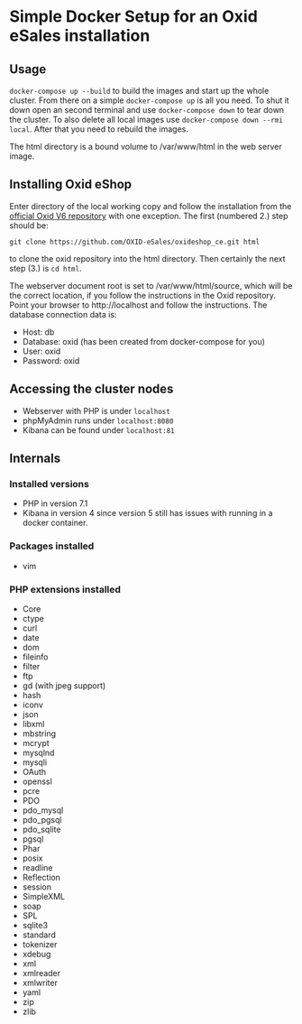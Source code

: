 # Simple Docker Setup for an Oxid eSales installation

## Usage

`docker-compose up --build` to build the images and start up the whole cluster.
From there on a simple `docker-compose up` is all you need.
To shut it down open an second terminal and use `docker-compose down` to tear down the cluster.
To also delete all local images use `docker-compose down --rmi local`. After that you need to rebuild the images.

The html directory is a bound volume to /var/www/html in the web server image.

## Installing Oxid eShop

Enter directory of the local working copy and follow the installation from the [official Oxid V6 repository](https://github.com/OXID-eSales/oxideshop_ce) with one exception. The first (numbered 2.) step should be:

```git clone https://github.com/OXID-eSales/oxideshop_ce.git html```

to clone the oxid repository into the html directory. Then certainly the next step (3.) is ```cd html```.

The webserver document root is set to /var/www/html/source, which will be the correct location, if you follow the instructions in the Oxid repository.
Point your browser to http://localhost and follow the instructions. The database connection data is:
- Host: db
- Database: oxid (has been created from docker-compose for you)
- User: oxid
- Password: oxid

## Accessing the cluster nodes

- Webserver with PHP is under `localhost`
- phpMyAdmin runs under `localhost:8080`
- Kibana can be found under `localhost:81`

## Internals

### Installed versions

- PHP in version 7.1
- Kibana in version 4 since version 5 still has issues with running in a docker container.

### Packages installed

- vim

### PHP extensions installed

- Core
- ctype
- curl
- date
- dom
- fileinfo
- filter
- ftp
- gd (with jpeg support)
- hash
- iconv
- json
- libxml
- mbstring
- mcrypt
- mysqlnd
- mysqli
- OAuth
- openssl
- pcre
- PDO
- pdo_mysql
- pdo_pgsql
- pdo_sqlite
- pgsql
- Phar
- posix
- readline
- Reflection
- session
- SimpleXML
- soap
- SPL
- sqlite3
- standard
- tokenizer
- xdebug
- xml
- xmlreader
- xmlwriter
- yaml
- zip
- zlib
